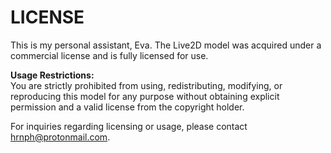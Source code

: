 # LICENSE

This is my personal assistant, Eva. The Live2D model was acquired under a commercial license and is fully licensed for use.

**Usage Restrictions:**  
You are strictly prohibited from using, redistributing, modifying, or reproducing this model for any purpose without obtaining explicit permission and a valid license from the copyright holder.

For inquiries regarding licensing or usage, please contact [hrnph@protonmail.com](mailto:hrnph@protonmail.com).
